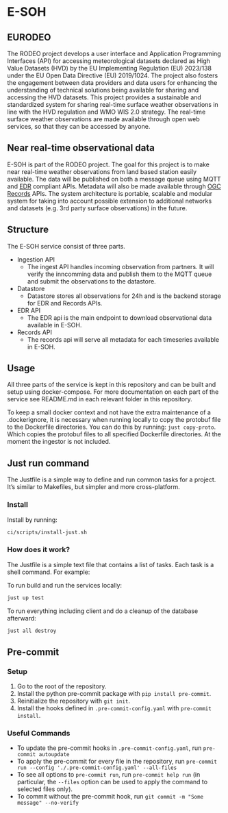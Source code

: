 # E-SOH
## EURODEO
The RODEO project develops a user interface and Application Programming Interfaces (API) for accessing meteorological datasets declared as High Value Datasets (HVD) by the EU Implementing Regulation (EU) 2023/138 under the EU Open Data Directive (EU) 2019/1024. The project also fosters the engagement between data providers and data users for enhancing the understanding of technical solutions being available for sharing and accessing the HVD datasets.
This project provides a sustainable and standardized system for sharing real-time surface weather observations in line with the HVD regulation and WMO WIS 2.0 strategy. The real-time surface weather observations are made available through open web services, so that they can be accessed by anyone.
## Near real-time observational data
E-SOH is part of the RODEO project. The goal for this project is to make near real-time weather observations from land based station easily available. The data will be published on both a message queue using MQTT and [EDR](https://ogcapi.ogc.org/edr/) compliant APIs. Metadata will also be made available through [OGC Records](https://ogcapi.ogc.org/records/) APIs. The system architecture is portable, scalable and modular system for taking into account possible extension to additional networks and datasets (e.g. 3rd party surface observations) in the future.
## Structure
The E-SOH service consist of three parts.
  * Ingestion API
	- The ingest API handles incoming observation from partners. It will verify the inncomming data and publish them to the MQTT queue and submit the observations to the datastore.
  * Datastore
    - Datastore stores all observations for 24h and is the backend storage for EDR and Records APIs.
  * EDR API
    - The EDR api is the main endpoint to download observational data available in E-SOH.
   * Records API
      - The records api will serve all metadata for each timeseries available in E-SOH.

## Usage
All three parts of the service is kept in this repository and can be built and setup using docker-compose. For more documentation on each part of the service see README.md in each relevant folder in this repository.

To keep a small docker context and not have the extra maintenance of a .dockerignore, it is necessary when running locally to copy the protobuf file to the Dockerfile directories. You can do this by running: `just copy-proto`. Which copies the protobuf files to all specified Dockerfile directories. At the moment the ingestor is not included.

## Just run command
The Justfile is a simple way to define and run common tasks for a project. It’s similar to Makefiles, but simpler and more cross-platform.

### Install
Install by running:

```bash
ci/scripts/install-just.sh
```

### How does it work?
The Justfile is a simple text file that contains a list of tasks. Each task is a shell command. For example:

To run build and run the services locally:
```bash
just up test
```
To run everything including client and do a cleanup of the database afterward:
```bash
just all destroy
```

## Pre-commit

### Setup

1. Go to the root of the repository.
2. Install the python pre-commit package with `pip install pre-commit`.
3. Reinitialize the repository with `git init`.
4. Install the hooks defined in `.pre-commit-config.yaml` with `pre-commit install`.

### Useful Commands

- To update the pre-commit hooks in `.pre-commit-config.yaml`, run `pre-commit autoupdate`
- To apply the pre-commit for every file in the repository, run `pre-commit run --config './.pre-commit-config.yaml' --all-files`
- To see all options to `pre-commit run`, run `pre-commit help run` (in particular, the `--files` option can be used to apply the command to selected files only).
- To commit without the pre-commit hook, run `git commit -m "Some message" --no-verify`
